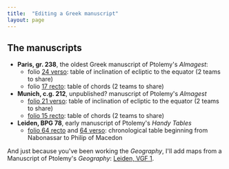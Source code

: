 ```yaml
---
title:  "Editing a Greek manuscript"
layout: page
---
```




## The manuscripts


- **Paris, gr. 238**, the oldest Greek manuscript of Ptolemy's *Almagest*:
    - folio [24 verso](http://www.homermultitext.org/ict2/?urn=urn:cite2:gallica:bnf2389imgs.v1:bnf2389_img58): table of inclination of ecliptic to the equator (2 teams to share)
    - folio [17 recto](http://www.homermultitext.org/ict2/?urn=urn:cite2:gallica:bnf2389imgs.v1:bnf2389_img43): table of chords (2 teams to share)
- **Munich, c.g. 212**, unpublished? manuscript of  Ptolemy's *Almagest*
    - [folio 21 verso](http://www.homermultitext.org/ict2/?urn=urn:cite2:munich:bsb212imgs.v1:MunCG212_img47): table of inclination of ecliptic to the equator (2 teams to share)
    - [folio 15 recto](http://www.homermultitext.org/ict2/?urn=urn:cite2:munich:bsb212imgs.v1:MunCG212_img34): table of chords  (2 teams to share)
- **Leiden, BPG 78**, early manuscript of Ptolemy's *Handy Tables*
    - [folio 64 recto](http://www.homermultitext.org/ict2/?urn=urn:cite2:leiden:bpg78imgs.v1:handy_1376) and [64 verso](http://www.homermultitext.org/ict2/?urn=urn:cite2:leiden:bpg78imgs.v1:handy_1377): chronological table beginning from Nabonassar to Philip of Macedon


And just because you've been working the *Geography*, I'll add maps from a Manuscript of Ptolemy's *Geography*: [Leiden, VGF 1](vgf1/).
